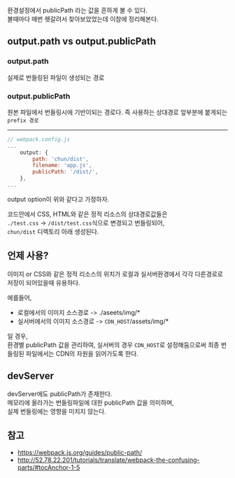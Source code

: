 환경설정에서 publicPath 라는 값을 흔하게 볼 수 있다.\
볼때마다 매번 헷갈려서 찾아보았었는데 이참에 정리해본다.

## output.path vs output.publicPath

### output.path

실제로 번들링된 파일이 생성되는 경로

### output.publicPath

원본 파일에서 번들링시에 기반이되는 경로다.
즉 사용하는 상대경로 앞부분에 붙게되는 `prefix 경로`

---

```js
// webpack.config.js
...
    output: {
        path: 'chun/dist',
        filename: 'app.js',
        publicPath: '/dist/',
    },
...
```

output option이 위와 같다고 가정하자.

코드안에서 CSS, HTML와 같은 정적 리소스의 상대경로값들은\
`./test.css` -> `/dist/test.css`식으로 변경되고 번들링되어,\
`chun/dist` 디렉토리 아래 생성된다.

## 언제 사용?

이미지 or CSS와 같은 정적 리소스의 위치가 로컬과 실서버환경에서 각각 다른경로로 저장이 되어있을때 유용하다.

에를들어,

- 로컬에서의 이미지 소스경로 -> ./aseets/img/\*
- 실서버에서의 이미지 소스경로 -> `CDN_HOST`/assets/img/\*

일 경우,\
환경별 publicPath 값을 관리하여, 실서버의 경우 `CDN_HOST`로 설정해둠으로써 최종 번들링된 파일에서는 CDN의 자원을 읽어가도록 한다.

## devServer

devServer에도 publicPath가 존재한다.\
메모리에 올라가는 번들링파일에 대한 publicPath 값을 의미하며,\
실제 번들링에는 영향을 미치지 않는다.

## 참고

- https://webpack.js.org/guides/public-path/
- http://52.78.22.201/tutorials/translate/webpack-the-confusing-parts/#tocAnchor-1-5
